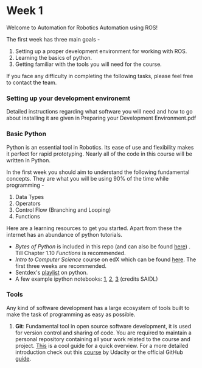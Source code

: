 # Week 1

Welcome to Automation for Robotics Automation using ROS!

The first week has three main goals -
1) Setting up a proper development environment for working with ROS. 
2) Learning the basics of python. 
3) Getting familiar with the tools you will need for the course. 

If you face any difficulty in completing the following tasks, please feel free to contact the team.

### Setting up your development environemt
Detailed instructions regarding what software you will need and how to go about installing it are given in Preparing your Development Environment.pdf

### Basic Python
Python is an essential tool in Robotics. Its ease of use and flexibility makes it perfect for rapid prototyping. Nearly all of the code in this course will be written in Python.

In the first week you should aim to understand the following fundamental concepts. They are what you will be using 90% of the time while programming  -
1. Data Types
2. Operators
3. Control Flow (Branching and Looping)
4. Functions

Here are a learning resources to get you started. Apart from these the internet has an abundance of python tutorials.

- *Bytes of Python* is included in this repo (and can also be found [here](https://python.swaroopch.com/)) . Till Chapter 1.10 *Functions* is recommended.
- *Intro to Computer Science* course on edX which can be found [here](https://www.edx.org/course/cs50s-introduction-to-computer-science). The first three weeks are recommended.
- Sentdex's [playlist]([https://www.youtube.com/watch?v=eXBD2bB9-RA&list=PLQVvvaa0QuDeAams7fkdcwOGBpGdHpXln](https://www.youtube.com/watch?v=eXBD2bB9-RA&list=PLQVvvaa0QuDeAams7fkdcwOGBpGdHpXln)) on python.
- A few example ipython notebooks: [1]([https://github.com/SforAiDl/Deep-Learning-TIP/blob/master/Week_1/lesson1_part_1.ipynb](https://github.com/SforAiDl/Deep-Learning-TIP/blob/master/Week_1/lesson1_part_1.ipynb)), [2]([https://github.com/SforAiDl/Deep-Learning-TIP/blob/master/Week_1/lesson1_part_2.ipynb](https://github.com/SforAiDl/Deep-Learning-TIP/blob/master/Week_1/lesson1_part_2.ipynb)), [3]([https://github.com/SforAiDl/Deep-Learning-TIP/blob/master/Week_1/Lesson_2_numpy.ipynb](https://github.com/SforAiDl/Deep-Learning-TIP/blob/master/Week_1/Lesson_2_numpy.ipynb))  (credits SAIDL) 

### Tools
Any kind of software development has a large ecosystem of tools built to make the task of programming as easy as possible. 

1. **Git**: Fundamental tool in open source software development, it is used for version control and sharing of code. You are required to maintain a personal repository containing all your work related to the course and project. [This](https://rogerdudler.github.io/git-guide/) is a cool guide for a quick overview. For a more detailed introduction check out this [course](https://www.udacity.com/course/version-control-with-git--ud123) by Udacity or the official GitHub [guide](https://guides.github.com/introduction/git-handbook/).
